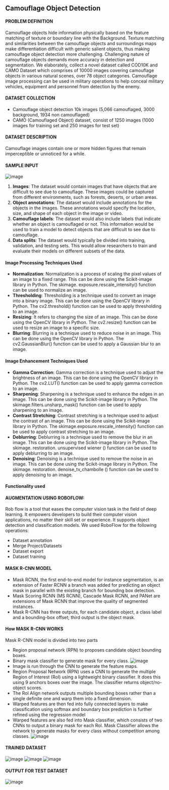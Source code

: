 ## Camouflage Object Detection
#### PROBLEM DEFINITION
Camouflage objects hide information physically based on the feature matching of texture or boundary line with the Background. Texture matching and similarities between the camouflage objects and surroundings maps make differentiation difficult with generic salient objects, thus making camouflage object detection more challenging. Challenging nature of camouflage objects demands more accuracy in detection and segmentation. We elaborately, collect a novel dataset called COD10K and CAMO Dataset which comprises of 10000 images covering camouflage objects in various natural scenes, over 78 object categories. Camouflage image processing can be used in military operations to help conceal military vehicles, equipment and personnel from detection by the enemy.

#### DATASET COLLECTION
* Camouflage object detection 10k images (5,066 camouflaged, 3000 background, 1934 non camouflaged)
* CAMO (Camouflaged Object) dataset, consist of 1250 images (1000 images for training set and 250 images for test set)
#### DATASET DESCRIPTION
Camouflage images contain one or more hidden figures that remain imperceptible or unnoticed for a while.
#### SAMPLE INPUT
![image](https://github.com/PRIYADHARSHINI-star/Camouflage-Object-Detection/assets/72924709/b5e4bf72-fe2a-40e5-acc9-5ac2a8cb90c7)
1. **Images**: The dataset would contain images that have objects that are difficult to see due to camouflage. These images could be captured from different environments, such as forests, deserts, or urban areas.
2. **Object annotations**: The dataset would include annotations for the objects in the images. These annotations would specify the location, size, and shape of each object in the image or video.
3. **Camouflage labels**: The dataset would also include labels that indicate whether an object is camouflaged or not. This information would be used to train a model to detect objects that are difficult to see due to camouflage.
4. **Data splits**: The dataset would typically be divided into training, validation, and testing sets. This would allow researchers to train and evaluate their models on different subsets of the data.

#### Image Processing Techniques Used
* **Normalization**: Normalization is a process of scaling the pixel values of an image to a fixed range. This can be done using the Scikit-image library in Python. The skimage. exposure.rescale_intensity() function can be used to normalize an image.
* **Thresholding**: Thresholding is a technique used to convert an image into a binary image. This can be done using the OpenCV library in Python. The cv2.threshold() function can be used to apply thresholding to an image.
* **Resizing**: It refers to changing the size of an image. This can be done using the OpenCV library in Python. The cv2.resize() function can be used to resize an image to a specific size.
* **Blurring**: Blurring is a technique used to reduce noise in an image. This can be done using the OpenCV library in Python. The cv2.GaussianBlur() function can be used to apply a Gaussian blur to an image.
#### Image Enhancement Techniques Used
* **Gamma Correction**: Gamma correction is a technique used to adjust the brightness of an image. This can be done using the OpenCV library in Python. The cv2.LUT() function can be used to apply gamma correction to an image.
* **Sharpening**: Sharpening is a technique used to enhance the edges in an image. This can be done using the Scikit-image library in Python. The skimage.filters.unsharp_mask() function can be used to apply sharpening to an image.
* **Contrast Stretching**: Contrast stretching is a technique used to adjust the contrast of an image. This can be done using the Scikit-image library in Python. The skimage.exposure.rescale_intensity() function can be used to apply contrast stretching to an image.
* **Deblurring**: Deblurring is a technique used to remove the blur in an image. This can be done using the Scikit-image library in Python. The skimage. restoration. unsupervised wiener () function can be used to apply deblurring to an image.
* **Denoising**: Denoising is a technique used to remove the noise in an image. This can be done using the Scikit-image library in Python. The skimage. restoration. denoise_tv_chambolle () function can be used to apply denoising to an image.
#### Functionality used
#### AUGMENTATION USING ROBOFLOW:
Rob flow is a tool that eases the computer vision task in the field of deep learning. It empowers developers to build their computer vision applications, no matter their skill set or experience. It supports object detection and classification models. We used RoboFlow for the following operations:
* Dataset annotation
* Merge Project/Datasets
* Dataset export
* Dataset training

#### MASK R-CNN MODEL
*	Mask RCNN, the first end-to-end model for instance segmentation, is an extension of Faster RCNN a branch was added for predicting an object mask in parallel with the existing branch for bounding box detection.
*	Mask Scoring RCNN (MS RCNN), Cascade Mask RCNN, and PANet are extensions of Mask RCNN that improve the quality of segmented instances.
*	Mask R-CNN has three outputs, for each candidate object, a class label and a bounding-box offset; third output is the object mask.
#### How MASK R-CNN WORKS
Mask R-CNN model is divided into two parts
*	Region proposal network (RPN) to proposes candidate object bounding boxes.
*	Binary mask classifier to generate mask for every class.
![image](https://github.com/PRIYADHARSHINI-star/Camouflage-Object-Detection/assets/72924709/4bcff629-5a68-4309-bd6d-5f7807854210)
* Image is run through the CNN to generate the feature maps.
* Region Proposal Network (RPN) uses a CNN to generate the multiple Region of Interest (RoI) using a lightweight binary classifier. It does this using 9 anchors boxes over the image. The classifier returns object/no-object scores.
* The RoI Align network outputs multiple bounding boxes rather than a single definite one and warp them into a fixed dimension.
* Warped features are then fed into fully connected layers to make classification using softmax and boundary box prediction is further refined using the regression model
*	Warped features are also fed into Mask classifier, which consists of two CNNs to output a binary mask for each RoI. Mask Classifier allows the network to generate masks for every class without competition among classes.
![image](https://github.com/PRIYADHARSHINI-star/Camouflage-Object-Detection/assets/72924709/baf86e81-0302-4004-8f15-74562fac1602)

#### TRAINED DATASET
![image](https://github.com/PRIYADHARSHINI-star/Camouflage-Object-Detection/assets/72924709/641e6f5c-d52b-494d-8952-9834a60563bf)
![image](https://github.com/PRIYADHARSHINI-star/Camouflage-Object-Detection/assets/72924709/4c16adb1-af4c-414c-9428-87f461e9c280)
![image](https://github.com/PRIYADHARSHINI-star/Camouflage-Object-Detection/assets/72924709/19a78892-014e-425e-9e76-e19c565421eb)

#### OUTPUT FOR TEST DATASET
![image](https://github.com/PRIYADHARSHINI-star/Camouflage-Object-Detection/assets/72924709/5ddc05cc-bccc-4c96-8565-f89c0645f98b)



